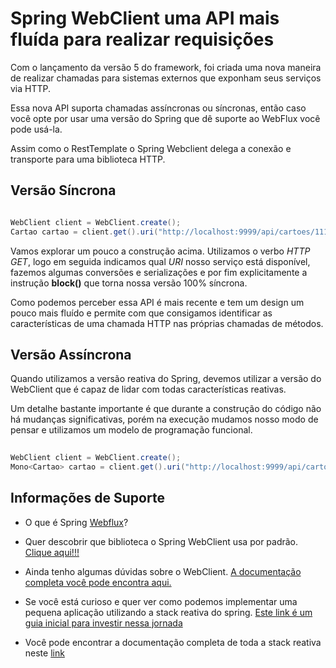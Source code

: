 # Spring WebClient uma API mais fluída para realizar requisições

Com o lançamento da versão 5 do framework, foi criada uma nova maneira de realizar
chamadas para sistemas externos que exponham seus serviços via HTTP.

Essa nova API suporta chamadas assíncronas ou síncronas, então caso você opte
por usar uma versão do Spring que dê suporte ao WebFlux você pode usá-la. 

Assim como o RestTemplate o Spring Webclient delega a conexão e transporte para uma biblioteca HTTP.  

## Versão Síncrona

```java

WebClient client = WebClient.create();
Cartao cartao = client.get().uri("http://localhost:9999/api/cartoes/1111").retrieve().bodyToMono(Cartao.class).block()

```

Vamos explorar um pouco a construção acima. Utilizamos o verbo _HTTP GET_, logo em seguida indicamos qual _URI_ nosso serviço está disponível,
fazemos algumas conversões e serializações e por fim explicitamente a instrução **block()** que torna nossa versão 100% síncrona.

Como podemos perceber essa API é mais recente e tem um design um pouco mais fluído e permite
com que consigamos identificar as características de uma chamada HTTP nas próprias chamadas de métodos.

## Versão Assíncrona

Quando utilizamos a versão reativa do Spring, devemos utilizar a versão do
WebClient que é capaz de lidar com todas características reativas.

Um detalhe bastante importante é que durante a construção do código não há mudanças
significativas, porém na execução mudamos nosso modo de pensar e utilizamos um modelo
de programação funcional.

```java
 
WebClient client = WebClient.create();
Mono<Cartao> cartao = client.get().uri("http://localhost:9999/api/cartoes/1111").retrieve().bodyToMono(Cartao.class)

```

## Informações de Suporte

- O que é Spring [Webflux](https://docs.spring.io/spring/docs/current/spring-framework-reference/web-reactive.html)?
- Quer descobrir que biblioteca o Spring WebClient usa por padrão. [Clique aqui!!!](https://github.com/reactor/reactor-netty)
- Ainda tenho algumas dúvidas sobre o WebClient. [A documentação completa você pode encontra aqui.](https://docs.spring.io/spring/docs/current/spring-framework-reference/web-reactive.html#webflux-client)
- Se você está curioso e quer ver como podemos implementar uma pequena aplicação utilizando a stack reativa do
spring. [Este link é um guia inicial para investir nessa jornada](https://spring.io/guides/gs/reactive-rest-service/)

- Você pode encontrar a documentação completa de toda a stack reativa neste [link](https://docs.spring.io/spring/docs/current/spring-framework-reference/web-reactive.html#spring-webflux)
